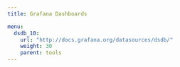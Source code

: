 ```yaml
---
title: Grafana Dashboards

menu:
  dsdb_10:
    url: "http://docs.grafana.org/datasources/dsdb/"
    weight: 30
    parent: tools
---
```

